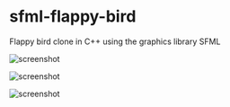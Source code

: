 # sfml-flappy-bird
Flappy bird clone in C++ using the graphics library SFML


![screenshot](https://denizbasgoren.github.io/sfml-flappy-bird/screenshots/s1.png)

![screenshot](https://denizbasgoren.github.io/sfml-flappy-bird/screenshots/s2.png)

![screenshot](https://denizbasgoren.github.io/sfml-flappy-bird/screenshots/s3.png)
